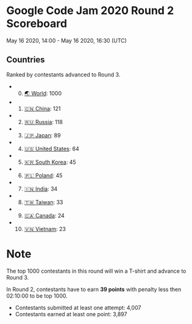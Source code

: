 # Google Code Jam 2020 Round 2 Scoreboard
May 16 2020, 14:00 - May 16 2020, 16:30 (UTC)


## Countries
Ranked by contestants advanced to Round 3.

+ 0. [🌏 World](ALL.tsv): 1000
+ 1. [🇨🇳 China](China.tsv): 121
+ 2. [🇷🇺 Russia](Russia.tsv): 118
+ 3. [🇯🇵 Japan](Japan.tsv): 89
+ 4. [🇺🇸 United States](United%20States.tsv): 64
+ 5. [🇰🇷 South Korea](South%20Korea.tsv): 45
+ 6. [🇵🇱 Poland](Poland.tsv): 45
+ 7. [🇮🇳 India](India.tsv): 34
+ 8. [🇹🇼 Taiwan](Taiwan.tsv): 33
+ 9. [🇨🇦 Canada](Canada.tsv): 24
+ 10. [🇻🇳 Vietnam](Vietnam.tsv): 23

# Note
The top 1000 contestants in this round will win a T-shirt and advance to Round 3.

In Round 2, contestants have to earn **39 points** with penalty less then 02:10:00 to be top 1000.

+ Contestants submitted at least one attempt: 4,007
+ Contestants earned at least one point: 3,897
